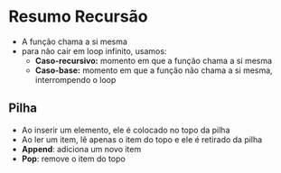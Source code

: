  # Resumo Recursão

- A função chama a si mesma
- para não cair em loop infinito, usamos:
    - **Caso-recursivo:** momento em que a função chama a si mesma
    - **Caso-base:** momento em que a função não chama a si mesma, interrompendo o loop

## Pilha

- Ao inserir um elemento, ele é colocado no topo da pilha
- Ao ler um item, lê apenas o item do topo e ele é retirado da pilha
- **Append**: adiciona um novo item 
- **Pop**: remove o item do topo
